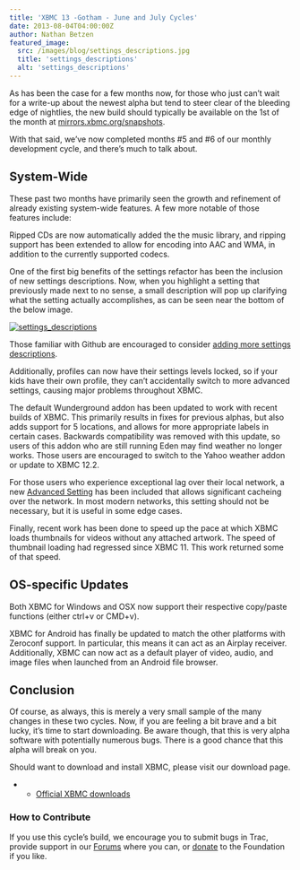 ```yaml
---
title: 'XBMC 13 -Gotham - June and July Cycles'
date: 2013-08-04T04:00:00Z
author: Nathan Betzen
featured_image:
  src: /images/blog/settings_descriptions.jpg
  title: 'settings_descriptions'
  alt: 'settings_descriptions'
---
```

As has been the case for a few months now, for those who just can’t wait for a write-up about the newest alpha but tend to steer clear of the bleeding edge of nightlies, the new build should typically be available on the 1st of the month at [mirrors.xbmc.org/snapshots](http://mirrors.xbmc.org:8989/snapshots/).

 With that said, we’ve now completed months #5 and #6 of our monthly development cycle, and there’s much to talk about.

 System-Wide
-----------

 These past two months have primarily seen the growth and refinement of already existing system-wide features. A few more notable of those features include:

 Ripped CDs are now automatically added the the music library, and ripping support has been extended to allow for encoding into AAC and WMA, in addition to the currently supported codecs.

 One of the first big benefits of the settings refactor has been the inclusion of new settings descriptions. Now, when you highlight a setting that previously made next to no sense, a small description will pop up clarifying what the setting actually accomplishes, as can be seen near the bottom of the below image.

 [![settings_descriptions](/sites/default/files/uploads/settings_descriptions-300x187.jpg)](/sites/default/files/uploads/settings_descriptions.jpg)

 Those familiar with Github are encouraged to consider [adding more settings descriptions](https://forum.kodi.tv/showthread.php?tid=170528&amp;amp;pid=1476835 "Help adding settings descriptions").

 Additionally, profiles can now have their settings levels locked, so if your kids have their own profile, they can’t accidentally switch to more advanced settings, causing major problems throughout XBMC.

 The default Wunderground addon has been updated to work with recent builds of XBMC. This primarily results in fixes for previous alphas, but also adds support for 5 locations, and allows for more appropriate labels in certain cases. Backwards compatibility was removed with this update, so users of this addon who are still running Eden may find weather no longer works. Those users are encouraged to switch to the Yahoo weather addon or update to XBMC 12.2.

 For those users who experience exceptional lag over their local network, a new [Advanced Setting](https://kodi.wiki/view/Advancedsettings.xml "Advanced Settings Wiki") has been included that allows significant cacheing over the network. In most modern networks, this setting should not be necessary, but it is useful in some edge cases.

 Finally, recent work has been done to speed up the pace at which XBMC loads thumbnails for videos without any attached artwork. The speed of thumbnail loading had regressed since XBMC 11. This work returned some of that speed.

 OS-specific Updates
-------------------

 Both XBMC for Windows and OSX now support their respective copy/paste functions (either ctrl+v or CMD+v).

 XBMC for Android has finally be updated to match the other platforms with Zeroconf support. In particular, this means it can act as an Airplay receiver. Additionally, XBMC can now act as a default player of video, audio, and image files when launched from an Android file browser.



 Conclusion
----------

 Of course, as always, this is merely a very small sample of the many changes in these two cycles. Now, if you are feeling a bit brave and a bit lucky, it’s time to start downloading. Be aware though, that this is very alpha software with potentially numerous bugs. There is a good chance that this alpha will break on you.

 Should want to download and install XBMC, please visit our download page.


 * * [Official XBMC downloads](https://kodi.wiki/download/)

 ### How to Contribute

 If you use this cycle’s build, we encourage you to submit bugs in Trac, provide support in our [Forums](https://forum.kodi.tv/ "XBMC Forums") where you can, or [donate](https://kodi.wiki/contribute/donate/ "XBMC Foundation Donations") to the Foundation if you like.

